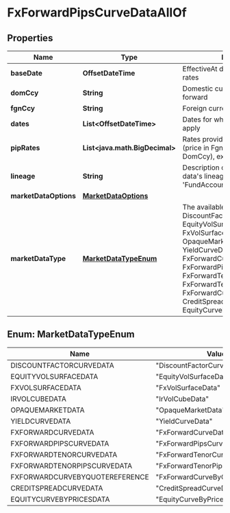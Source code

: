 

# FxForwardPipsCurveDataAllOf


## Properties

Name | Type | Description | Notes
------------ | ------------- | ------------- | -------------
**baseDate** | **OffsetDateTime** | EffectiveAt date of the quoted pip rates | 
**domCcy** | **String** | Domestic currency of the fx forward | 
**fgnCcy** | **String** | Foreign currency of the fx forward | 
**dates** | **List&lt;OffsetDateTime&gt;** | Dates for which the forward rates apply | 
**pipRates** | **List&lt;java.math.BigDecimal&gt;** | Rates provided for the fx forward (price in FgnCcy per unit of DomCcy), expressed in pips | 
**lineage** | **String** | Description of the complex market data&#39;s lineage e.g. &#39;FundAccountant_GreenQuality&#39;. |  [optional]
**marketDataOptions** | [**MarketDataOptions**](MarketDataOptions.md) |  |  [optional]
**marketDataType** | [**MarketDataTypeEnum**](#MarketDataTypeEnum) | The available values are: DiscountFactorCurveData, EquityVolSurfaceData, FxVolSurfaceData, IrVolCubeData, OpaqueMarketData, YieldCurveData, FxForwardCurveData, FxForwardPipsCurveData, FxForwardTenorCurveData, FxForwardTenorPipsCurveData, FxForwardCurveByQuoteReference, CreditSpreadCurveData, EquityCurveByPricesData | 



## Enum: MarketDataTypeEnum

Name | Value
---- | -----
DISCOUNTFACTORCURVEDATA | &quot;DiscountFactorCurveData&quot;
EQUITYVOLSURFACEDATA | &quot;EquityVolSurfaceData&quot;
FXVOLSURFACEDATA | &quot;FxVolSurfaceData&quot;
IRVOLCUBEDATA | &quot;IrVolCubeData&quot;
OPAQUEMARKETDATA | &quot;OpaqueMarketData&quot;
YIELDCURVEDATA | &quot;YieldCurveData&quot;
FXFORWARDCURVEDATA | &quot;FxForwardCurveData&quot;
FXFORWARDPIPSCURVEDATA | &quot;FxForwardPipsCurveData&quot;
FXFORWARDTENORCURVEDATA | &quot;FxForwardTenorCurveData&quot;
FXFORWARDTENORPIPSCURVEDATA | &quot;FxForwardTenorPipsCurveData&quot;
FXFORWARDCURVEBYQUOTEREFERENCE | &quot;FxForwardCurveByQuoteReference&quot;
CREDITSPREADCURVEDATA | &quot;CreditSpreadCurveData&quot;
EQUITYCURVEBYPRICESDATA | &quot;EquityCurveByPricesData&quot;



